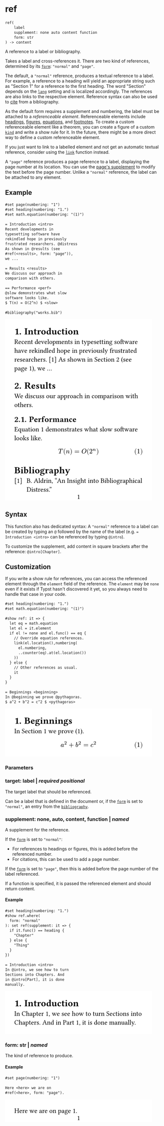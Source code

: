 
# ref

```
ref(
    label
    supplement: none auto content function
    form: str
) -> content
```
A reference to a label or bibliography.

Takes a label and cross-references it. There are two kind of references,
determined by its [`form`](/reference/model/ref/#parameters-form):
<span class="typ-str">`"normal"`</span> and
<span class="typ-str">`"page"`</span>.

The default, a <span class="typ-str">`"normal"`</span> reference,
produces a textual reference to a label. For example, a reference to a
heading will yield an appropriate string such as "Section 1" for a
reference to the first heading. The word "Section" depends on the
[`lang`](/reference/text/text/#parameters-lang) setting and is localized
accordingly. The references are also links to the respective element.
Reference syntax can also be used to
[cite](/reference/model/cite/ "cite") from a bibliography.

As the default form requires a supplement and numbering, the label must
be attached to a *referenceable element*. Referenceable elements include
[headings](/reference/model/heading/),
[figures](/reference/model/figure/),
[equations](/reference/math/equation/), and
[footnotes](/reference/model/footnote/). To create a custom
referenceable element like a theorem, you can create a figure of a
custom [`kind`](/reference/model/figure/#parameters-kind) and write a
show rule for it. In the future, there might be a more direct way to
define a custom referenceable element.

If you just want to link to a labelled element and not get an automatic
textual reference, consider using the
[`link`](/reference/model/link/ "`link`") function instead.

A <span class="typ-str">`"page"`</span> reference produces a page
reference to a label, displaying the page number at its location. You
can use the [page's
supplement](/reference/layout/page/#parameters-supplement) to modify the
text before the page number. Unlike a
<span class="typ-str">`"normal"`</span> reference, the label can be
attached to any element.

## Example

<div class="previewed-code">

    #set page(numbering: "1")
    #set heading(numbering: "1.")
    #set math.equation(numbering: "(1)")

    = Introduction <intro>
    Recent developments in
    typesetting software have
    rekindled hope in previously
    frustrated researchers. @distress
    As shown in @results (see
    #ref(<results>, form: "page")),
    we ...

    = Results <results>
    We discuss our approach in
    comparison with others.

    == Performance <perf>
    @slow demonstrates what slow
    software looks like.
    $ T(n) = O(2^n) $ <slow>

    #bibliography("works.bib")

<div class="preview">

![Preview](/assets/a792745ccec945a90763138d4e45762f.png)

</div>

</div>

## Syntax

This function also has dedicated syntax: A
<span class="typ-str">`"normal"`</span> reference to a label can be
created by typing an `@` followed by the name of the label (e.g.
<span class="typ-heading">`= Introduction`</span>` `<span class="typ-label">`<intro>`</span>
can be referenced by typing <span class="typ-ref">`@intro`</span>).

To customize the supplement, add content in square brackets after the
reference:
<span class="typ-ref">`@intro`<span class="typ-punct">`[`</span>`Chapter`<span class="typ-punct">`]`</span></span>.

## Customization

If you write a show rule for references, you can access the referenced
element through the `element` field of the reference. The `element` may
be <span class="typ-key">`none`</span> even if it exists if Typst hasn't
discovered it yet, so you always need to handle that case in your code.

<div class="previewed-code">

    #set heading(numbering: "1.")
    #set math.equation(numbering: "(1)")

    #show ref: it => {
      let eq = math.equation
      let el = it.element
      if el != none and el.func() == eq {
        // Override equation references.
        link(el.location(),numbering(
          el.numbering,
          ..counter(eq).at(el.location())
        ))
      } else {
        // Other references as usual.
        it
      }
    }

    = Beginnings <beginning>
    In @beginning we prove @pythagoras.
    $ a^2 + b^2 = c^2 $ <pythagoras>

<div class="preview">

![Preview](/assets/ff69119c08e1a5967e92f26ccad7e5ca.png)

</div>

</div>


### Parameters


### target: label | _required_ _positional_

The target label that should be referenced.

Can be a label that is defined in the document or, if the
[`form`](/reference/model/ref/#parameters-form) is set to `"normal"`, an
entry from the
[`bibliography`](/reference/model/bibliography/ "`bibliography`").


### supplement: none, auto, content, function | _named_

A supplement for the reference.

If the [`form`](/reference/model/ref/#parameters-form) is set to
<span class="typ-str">`"normal"`</span>:

- For references to headings or figures, this is added before the
  referenced number.
- For citations, this can be used to add a page number.

If the [`form`](/reference/model/ref/#parameters-form) is set to
<span class="typ-str">`"page"`</span>, then this is added before the
page number of the label referenced.

If a function is specified, it is passed the referenced element and
should return content.


#### Example

<div class="previewed-code">

    #set heading(numbering: "1.")
    #show ref.where(
      form: "normal"
    ): set ref(supplement: it => {
      if it.func() == heading {
        "Chapter"
      } else {
        "Thing"
      }
    })

    = Introduction <intro>
    In @intro, we see how to turn
    Sections into Chapters. And
    in @intro[Part], it is done
    manually.

<div class="preview">

![Preview](/assets/aa86f60f6632f6ef7a93b80a5a97c7d1.png)

</div>

</div>


### form: str | _named_

The kind of reference to produce.


#### Example

<div class="previewed-code">

    #set page(numbering: "1")

    Here <here> we are on
    #ref(<here>, form: "page").

<div class="preview">

![Preview](/assets/7c0b8deae09773dbb50f5ed89759c240.png)

</div>

</div>

